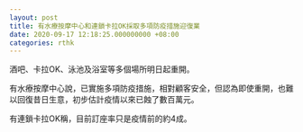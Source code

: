 ```yaml
---
layout: post
title: 有水療按摩中心和連鎖卡拉OK採取多項防疫措施迎復業
date: 2020-09-17 12:18:25.000000000 +08:00
categories: rthk
---
```


酒吧、卡拉OK、泳池及浴室等多個場所明日起重開。

有水療按摩中心說，已實施多項防疫措施，相對顧客安全，但認為即使重開，也難以回復昔日生意，初步估計疫情以來已蝕了數百萬元。

有連鎖卡拉OK稱，目前訂座率只是疫情前的約4成。
